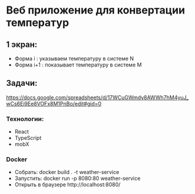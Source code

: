 # Веб приложение для конвертации температур

## 1 экран:

- Форма i : указываем температуру в системе N
- Форма i+1 : показывает температуру в системе M

## Задачи:

https://docs.google.com/spreadsheets/d/17WCuGWmdy8AWWh7hM4yuJ_wCs6Ei9Ee8VOFx8M1PnBo/edit#gid=0

### Технологии:

- React
- TypeScript
- mobX

### Docker

- Собрать: docker build . -t weather-service
- Запустить: docker run -p 8080:80 weather-service
- Открыть в браузере http://localhost:8080/
